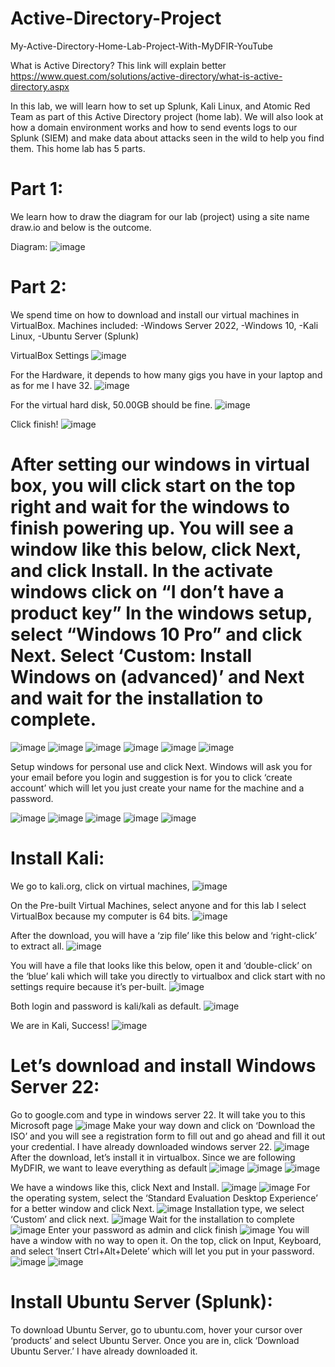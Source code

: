 # Active-Directory-Project
My-Active-Directory-Home-Lab-Project-With-MyDFIR-YouTube

What is Active Directory? This link will explain better https://www.quest.com/solutions/active-directory/what-is-active-directory.aspx

In this lab, we will learn how to set up Splunk, Kali Linux, and Atomic Red Team as part of this Active Directory project (home lab). We will also look at how a domain environment works and how to send events logs to our Splunk (SIEM) and make data about attacks seen in the wild to help you find them. This home lab has 5 parts.

# Part 1:
We learn how to draw the diagram for our lab (project) using a site name draw.io and below is the outcome.

Diagram:
![image](https://github.com/user-attachments/assets/490b2a59-f539-4648-a02e-5e9c258e66f9)

# Part 2:
We spend time on how to download and install our virtual machines in VirtualBox. Machines included: -Windows Server 2022, -Windows 10, -Kali Linux, -Ubuntu Server (Splunk)

VirtualBox Settings
![image](https://github.com/user-attachments/assets/22a544a9-b829-4a9e-979f-ea8b43b7077b)

For the Hardware, it depends to how many gigs you have in your laptop and as for me I have 32. 
![image](https://github.com/user-attachments/assets/c5fe655d-a84a-41ba-b05c-6fb2942a7f83)

For the virtual hard disk, 50.00GB should be fine.
![image](https://github.com/user-attachments/assets/4989d7cc-c2b1-429e-8917-4fa3940fa1be)

Click finish!
![image](https://github.com/user-attachments/assets/bc0b2c37-9797-4df9-8f36-f5c3eb8799f0)

# After setting our windows in virtual box, you will click start on the top right and wait for the windows to finish powering up. You will see a window like this below, click Next, and click Install. In the activate windows click on “I don’t have a product key” In the       windows setup, select “Windows 10 Pro” and click Next. Select ‘Custom: Install Windows on (advanced)’ and Next and wait for the installation to complete. 

![image](https://github.com/user-attachments/assets/eb1e4c1a-8042-4c86-97de-aaf83ec25c91)
![image](https://github.com/user-attachments/assets/0ff3e1ef-6f32-4ff0-98fd-974f76a1afc5)
![image](https://github.com/user-attachments/assets/4347dc42-76eb-4449-b6fa-f641f90b7e2a)
![image](https://github.com/user-attachments/assets/2f706af0-07be-4cc5-a482-453ea274ff42)
![image](https://github.com/user-attachments/assets/1556afc6-00dc-449f-a0a9-3b9f68d0ae71)
![image](https://github.com/user-attachments/assets/e538f372-da3c-4b80-bc41-4b88f204c4ae)

Setup windows for personal use and click Next. Windows will ask you for your email before you login and suggestion is for you to click ‘create account’ which will let you just create your name for the machine and a password. 

![image](https://github.com/user-attachments/assets/be2ca5fc-a947-4e3e-9909-da1962a18b79)
![image](https://github.com/user-attachments/assets/22fa002a-b675-4cdd-a82b-e4d245e228c1)
![image](https://github.com/user-attachments/assets/efdb4085-3d10-4b19-b037-899b07abdf35)
![image](https://github.com/user-attachments/assets/7fc90a1f-4f07-4988-98da-238283ddd887)
![image](https://github.com/user-attachments/assets/be2c12ac-e7d2-4be4-ae7d-97f2a20418cf)

# Install Kali:
We go to kali.org, click on virtual machines, 
![image](https://github.com/user-attachments/assets/bd39bff7-703a-4233-8714-d14431454138)

On the Pre-built Virtual Machines, select anyone and for this lab I select VirtualBox because my computer is 64 bits.
![image](https://github.com/user-attachments/assets/bad8f006-3fcf-49b2-ab72-b19ea72135c8)

After the download, you will have a ‘zip file’ like this below and ‘right-click’ to extract all.
![image](https://github.com/user-attachments/assets/1dc99593-98e6-45a9-a0cd-2cb1428c4897)

You will have a file that looks like this below, open it and ‘double-click’ on the ‘blue’ kali which will take you directly to virtualbox and click start with no settings require because it’s per-built.
![image](https://github.com/user-attachments/assets/b59fbfe3-63b1-46cb-bb2b-e051d15cf90a)

Both login and password is kali/kali as default. 
![image](https://github.com/user-attachments/assets/068c7750-4643-4136-aa89-2919632aabc7)

We are in Kali, Success!
![image](https://github.com/user-attachments/assets/f4fd5890-18cc-48e4-ab61-bfd54a727ee0)

# Let’s download and install Windows Server 22:
  Go to google.com and type in windows server 22. It will take you to this Microsoft page
![image](https://github.com/user-attachments/assets/42b54d9c-6532-481c-90b3-c38f49fe04de)
Make your way down and click on ‘Download the ISO’ and you will see a registration form to fill out and go ahead and fill it out your credential. I have already downloaded windows server 22.
![image](https://github.com/user-attachments/assets/76a6aa5b-965d-4505-903c-8fc009334523)
After the download, let’s install it in virtualbox. Since we are following MyDFIR, we want to leave everything as default
![image](https://github.com/user-attachments/assets/519d356a-3c2f-4848-8de3-21ba32f93dec)
![image](https://github.com/user-attachments/assets/0c8b1fb2-92cd-48b7-9e8d-48cd810084ae)
![image](https://github.com/user-attachments/assets/50f1ad60-82de-459e-956d-929933604c3d)

We have a windows like this, click Next and Install. 
![image](https://github.com/user-attachments/assets/e402b624-13d1-481b-8c23-4f595408502c)
![image](https://github.com/user-attachments/assets/65e84250-f6a1-4c6c-aca6-9c8e59bf68cc)
For the operating system, select the ‘Standard Evaluation Desktop Experience’ for a better window and click Next.
![image](https://github.com/user-attachments/assets/2c8530ac-3b6e-4188-ada5-204edf340dd9)
Installation type, we select ‘Custom’ and click next.
![image](https://github.com/user-attachments/assets/654a1aaf-4b13-417e-bffc-6583fa183677)
Wait for the installation to complete
![image](https://github.com/user-attachments/assets/6323bcf5-afc8-4b45-b54c-cb771a2690e2)
Enter your password as admin and click finish
![image](https://github.com/user-attachments/assets/f7b4c517-4a5a-4de0-99d2-33551d5bf152)
You will have a window with no way to open it. On the top, click on Input, Keyboard, and select ‘Insert Ctrl+Alt+Delete’ which will let you put in your password. 
![image](https://github.com/user-attachments/assets/e158b79c-e70e-4b89-a405-ed94a52d3ad3)
![image](https://github.com/user-attachments/assets/3982da3c-c64a-42fb-ad58-b6dcb1ec9f0c)

# Install Ubuntu Server (Splunk):
  To download Ubuntu Server, go to ubuntu.com, hover your cursor over ‘products’ and select Ubuntu Server. Once you are in, click ‘Download Ubuntu Server.’ I have already downloaded it. 
 









